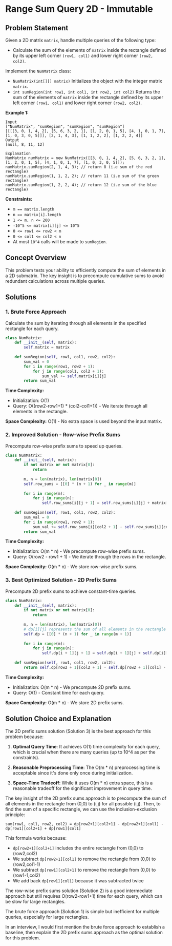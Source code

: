# Range Sum Query 2D - Immutable

## Problem Statement

Given a 2D matrix `matrix`, handle multiple queries of the following type:

- Calculate the sum of the elements of `matrix` inside the rectangle defined by its upper left corner `(row1, col1)` and lower right corner `(row2, col2)`.

Implement the `NumMatrix` class:

- `NumMatrix(int[][] matrix)` Initializes the object with the integer matrix `matrix`.
- `int sumRegion(int row1, int col1, int row2, int col2)` Returns the sum of the elements of `matrix` inside the rectangle defined by its upper left corner `(row1, col1)` and lower right corner `(row2, col2)`.

**Example 1:**
```
Input
["NumMatrix", "sumRegion", "sumRegion", "sumRegion"]
[[[[3, 0, 1, 4, 2], [5, 6, 3, 2, 1], [1, 2, 0, 1, 5], [4, 1, 0, 1, 7], [1, 0, 3, 0, 5]]], [2, 1, 4, 3], [1, 1, 2, 2], [1, 2, 2, 4]]
Output
[null, 8, 11, 12]

Explanation
NumMatrix numMatrix = new NumMatrix([[3, 0, 1, 4, 2], [5, 6, 3, 2, 1], [1, 2, 0, 1, 5], [4, 1, 0, 1, 7], [1, 0, 3, 0, 5]]);
numMatrix.sumRegion(2, 1, 4, 3); // return 8 (i.e sum of the red rectangle)
numMatrix.sumRegion(1, 1, 2, 2); // return 11 (i.e sum of the green rectangle)
numMatrix.sumRegion(1, 2, 2, 4); // return 12 (i.e sum of the blue rectangle)
```

**Constraints:**
- `m == matrix.length`
- `n == matrix[i].length`
- `1 <= m, n <= 200`
- `-10^5 <= matrix[i][j] <= 10^5`
- `0 <= row1 <= row2 < m`
- `0 <= col1 <= col2 < n`
- At most `10^4` calls will be made to `sumRegion`.

## Concept Overview

This problem tests your ability to efficiently compute the sum of elements in a 2D submatrix. The key insight is to precompute cumulative sums to avoid redundant calculations across multiple queries.

## Solutions

### 1. Brute Force Approach

Calculate the sum by iterating through all elements in the specified rectangle for each query.

```python
class NumMatrix:
    def __init__(self, matrix):
        self.matrix = matrix
        
    def sumRegion(self, row1, col1, row2, col2):
        sum_val = 0
        for i in range(row1, row2 + 1):
            for j in range(col1, col2 + 1):
                sum_val += self.matrix[i][j]
        return sum_val
```

**Time Complexity:** 
- Initialization: O(1)
- Query: O((row2-row1+1) * (col2-col1+1)) - We iterate through all elements in the rectangle.

**Space Complexity:** O(1) - No extra space is used beyond the input matrix.

### 2. Improved Solution - Row-wise Prefix Sums

Precompute row-wise prefix sums to speed up queries.

```python
class NumMatrix:
    def __init__(self, matrix):
        if not matrix or not matrix[0]:
            return
        
        m, n = len(matrix), len(matrix[0])
        self.row_sums = [[0] * (n + 1) for _ in range(m)]
        
        for i in range(m):
            for j in range(n):
                self.row_sums[i][j + 1] = self.row_sums[i][j] + matrix[i][j]
        
    def sumRegion(self, row1, col1, row2, col2):
        sum_val = 0
        for i in range(row1, row2 + 1):
            sum_val += self.row_sums[i][col2 + 1] - self.row_sums[i][col1]
        return sum_val
```

**Time Complexity:** 
- Initialization: O(m * n) - We precompute row-wise prefix sums.
- Query: O(row2 - row1 + 1) - We iterate through the rows in the rectangle.

**Space Complexity:** O(m * n) - We store row-wise prefix sums.

### 3. Best Optimized Solution - 2D Prefix Sums

Precompute 2D prefix sums to achieve constant-time queries.

```python
class NumMatrix:
    def __init__(self, matrix):
        if not matrix or not matrix[0]:
            return
        
        m, n = len(matrix), len(matrix[0])
        # dp[i][j] represents the sum of all elements in the rectangle from (0,0) to (i-1,j-1)
        self.dp = [[0] * (n + 1) for _ in range(m + 1)]
        
        for i in range(m):
            for j in range(n):
                self.dp[i + 1][j + 1] = self.dp[i + 1][j] + self.dp[i][j + 1] - self.dp[i][j] + matrix[i][j]
        
    def sumRegion(self, row1, col1, row2, col2):
        return self.dp[row2 + 1][col2 + 1] - self.dp[row2 + 1][col1] - self.dp[row1][col2 + 1] + self.dp[row1][col1]
```

**Time Complexity:** 
- Initialization: O(m * n) - We precompute 2D prefix sums.
- Query: O(1) - Constant time for each query.

**Space Complexity:** O(m * n) - We store 2D prefix sums.

## Solution Choice and Explanation

The 2D prefix sums solution (Solution 3) is the best approach for this problem because:

1. **Optimal Query Time**: It achieves O(1) time complexity for each query, which is crucial when there are many queries (up to 10^4 as per the constraints).

2. **Reasonable Preprocessing Time**: The O(m * n) preprocessing time is acceptable since it's done only once during initialization.

3. **Space-Time Tradeoff**: While it uses O(m * n) extra space, this is a reasonable tradeoff for the significant improvement in query time.

The key insight of the 2D prefix sums approach is to precompute the sum of all elements in the rectangle from (0,0) to (i,j) for all possible (i,j). Then, to find the sum of a specific rectangle, we can use the inclusion-exclusion principle:

```
sum(row1, col1, row2, col2) = dp[row2+1][col2+1] - dp[row2+1][col1] - dp[row1][col2+1] + dp[row1][col1]
```

This formula works because:
- `dp[row2+1][col2+1]` includes the entire rectangle from (0,0) to (row2,col2)
- We subtract `dp[row2+1][col1]` to remove the rectangle from (0,0) to (row2,col1-1)
- We subtract `dp[row1][col2+1]` to remove the rectangle from (0,0) to (row1-1,col2)
- We add back `dp[row1][col1]` because it was subtracted twice

The row-wise prefix sums solution (Solution 2) is a good intermediate approach but still requires O(row2-row1+1) time for each query, which can be slow for large rectangles.

The brute force approach (Solution 1) is simple but inefficient for multiple queries, especially for large rectangles.

In an interview, I would first mention the brute force approach to establish a baseline, then explain the 2D prefix sums approach as the optimal solution for this problem.
